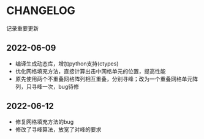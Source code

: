 # CHANGELOG
记录重要更新
## 2022-06-09
* 编译生成动态库，增加python支持(ctypes)
* 优化网格填充方法，直接计算出击中网格单元的位置，提高性能
* 原先使用两个不重叠网格阵列相互重叠，分别寻峰；改为一个重叠网格单元阵列，只寻峰一次，bug待修

## 2022-06-12
* 修复网格填充方法的bug
* 修改了寻峰算法，放宽了对峰的要求